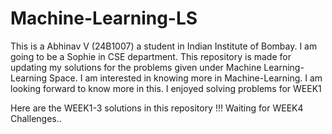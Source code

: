 # Machine-Learning-LS

This is a Abhinav V (24B1007) a student in Indian Institute of Bombay. I am going to be a Sophie in CSE department. This repository is made for updating my solutions for the problems given under Machine Learning-Learning Space. I am interested in knowing more in Machine-Learning.
I am looking forward to know more in this. I enjoyed solving problems for WEEK1

Here are the WEEK1-3 solutions in this repository !!!
Waiting for WEEK4 Challenges..
